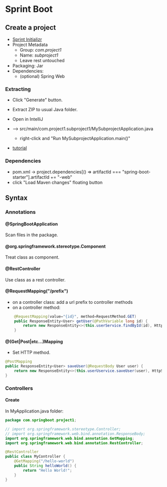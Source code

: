 # Sprint Boot

## Create a project

- [Sprint Initializr](https://start.spring.io/)
- Project Metadata
  - Group: _com.project1_
  - Name: _subproject1_
  - Leave rest untouched
- Packaging: Jar
- Dependencies:
  - (optional) Spring Web

### Extracting

- Click "Generate" button.
- Extract ZIP to usual Java folder.
- Open in IntelliJ
- --> src/main/com.project1.subproject1/MySubprojectApplication.java
  - right-click and "Run MySubprojectApplication.main()"

- [tutorial](https://youtu.be/slTUtTSwRKU?t=9205)

### Dependencies

- pom.xml -> project.dependencies[() => artifactId ===
  "spring-boot-starter"].artifactId += "-web"
- click "Load Maven changes" floating button

## Syntax

### Annotations

#### @SpringBootApplication

Scan files in the package.

#### @org.springframework.stereotype.Component

Treat class as component.

#### @RestController

Use class as a rest controller.

#### @RequestMapping("/prefix")

- on a controller class: add a url prefix to controller methods
- on a controller method:

```java
    @RequestMapping(value="{id}", method=RequestMethod.GET)
    public ResponseEntity<User> getUser(@PathVariable long id) {
        return new ResponseEntity<>(this.userService.findById(id), HttpStatus.OK);
    }
```

#### @(Get|Post|etc...)Mapping

- Set HTTP method.

```java
@PostMapping
public ResponseEntity<User> saveUser(@RequestBody User user) {
    return new ResponseEntity<>(this.userUservice.saveUser(user), HttpStatus.CREATED);
}

```

### Controllers

#### Create

In MyApplication.java folder:

```java
package com.springboot.project1;

// import org.springframework.stereotype.Controller;
// import org.springframework.web.bind.annotation.ResponseBody;
import org.springframework.web.bind.annotation.GetMapping;
import org.springframework.web.bind.annotation.RestController;

@RestController
public class MyController {
    @GetMapping("/hello-world")
    public String helloWorld() {
        return "Hello World!";
    }
}
```
